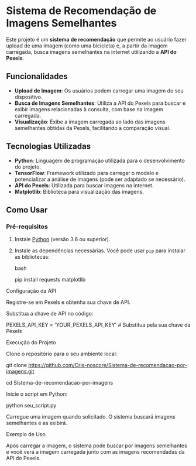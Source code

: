 # Sistema de Recomendação de Imagens Semelhantes

Este projeto é um **sistema de recomendação** que permite ao usuário fazer upload de uma imagem (como uma bicicleta) e, a partir da imagem carregada, busca imagens semelhantes na internet utilizando a **API do Pexels**.

## Funcionalidades

- **Upload de Imagem**: Os usuários podem carregar uma imagem do seu dispositivo.
- **Busca de Imagens Semelhantes**: Utiliza a API do Pexels para buscar e exibir imagens relacionadas à consulta, com base na imagem carregada.
- **Visualização**: Exibe a imagem carregada ao lado das imagens semelhantes obtidas da Pexels, facilitando a comparação visual.

## Tecnologias Utilizadas

- **Python**: Linguagem de programação utilizada para o desenvolvimento do projeto.
- **TensorFlow**: Framework utilizado para carregar o modelo e potencializar a análise de imagens (pode ser adaptado se necessário).
- **API do Pexels**: Utilizada para buscar imagens na internet.
- **Matplotlib**: Biblioteca para visualização das imagens.

## Como Usar

### Pré-requisitos

1. Instale [Python](https://www.python.org/downloads/) (versão 3.6 ou superior).
2. Instale as dependências necessárias. Você pode usar `pip` para instalar as bibliotecas:

   bash

   pip install requests matplotlib

Configuração da API

Registre-se em Pexels e obtenha sua chave de API.

Substitua a chave de API no código:

PEXELS_API_KEY = 'YOUR_PEXELS_API_KEY'  # Substitua pela sua chave da Pexels

Execução do Projeto

Clone o repositório para o seu ambiente local:

git clone https://github.com/Cris-noscore/Sistema-de-recomendacao-por-imagens.git

cd Sistema-de-recomendacao-por-imagens

Inicie o script em Python:

python seu_script.py

Carregue uma imagem quando solicitado. O sistema buscará imagens semelhantes e as exibirá.

Exemplo de Uso

Após carregar a imagem, o sistema pode buscar por imagens semelhantes e você verá a imagem carregada junto com as imagens recomendadas da API do Pexels.
   
